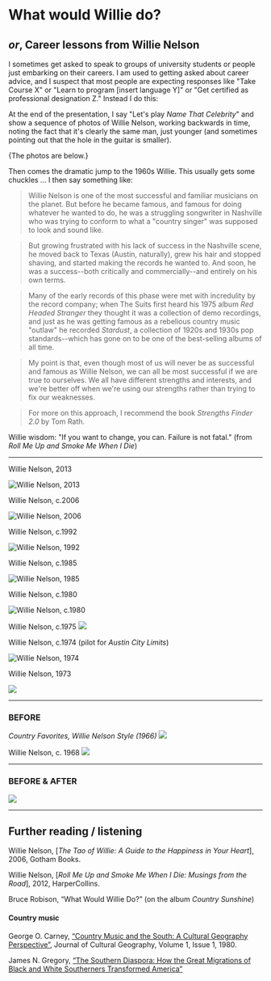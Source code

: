 # What would Willie do?

## _or_, Career lessons from Willie Nelson

I sometimes get asked to speak to groups of university students or people just embarking on their careers. I am used to getting asked about career advice, and I suspect that most people are expecting responses like "Take Course X" or "Learn to program [insert language Y]" or "Get certified as professional designation Z."  Instead I do this:

At the end of the presentation, I say "Let's play _Name That Celebrity_" and show a sequence of photos of Willie Nelson, working backwards in time, noting the fact that it's clearly the same man, just younger (and sometimes pointing out that the hole in the guitar is smaller).  

{The photos are below.}

Then comes the dramatic jump to the 1960s Willie.  This usually gets some chuckles ... I then say something like:

> Willie Nelson is one of the most successful and familiar musicians on the planet. But before he became famous, and famous for doing whatever he wanted to do, he was a struggling songwriter in Nashville who was trying to conform to what a "country singer" was supposed to look and sound like.

> But growing frustrated with his lack of success in the Nashville scene, he moved back to Texas (Austin, naturally), grew his hair and stopped shaving, and started making the records he wanted to. And soon, he was a success--both critically and commercially--and entirely on his own terms.

> Many of the early records of this phase were met with incredulity by the record company; when The Suits first heard his 1975 album _Red Headed Stranger_ they thought it was a collection of demo recordings, and just as he was getting famous as a rebelious country music "outlaw" he recorded _Stardust_, a collection of 1920s and 1930s pop standards--which has gone on to be one of the best-selling albums of all time.

> My point is that, even though most of us will never be as successful and famous as Willie Nelson, we can all be most successful if we are true to ourselves. We all have different strengths and interests, and we're better off when we're using our strengths rather than trying to fix our weaknesses.

> For more on this approach, I recommend the book _Strengths Finder 2.0_ by Tom Rath.

Willie wisdom: "If you want to change, you can. Failure is not fatal." (from _Roll Me Up and Smoke Me When I Die_)

---

Willie Nelson, 2013

![Willie Nelson, 2013](http://i2.cdn.turner.com/cnnnext/dam/assets/130425132701-02-willie-nelson-horizontal-large-gallery.jpg)


Willie Nelson, c.2006

![Willie Nelson, 2006](http://www.gannett-cdn.com/-mm-/e013776940c8c36d12e9bb174f9ab4f028cd1bf2/c=271-0-2463-1648&r=x404&c=534x401/local/-/media/2016/07/18/NJGroup/AsburyPark/636044343539726935-ASHTab-05-20-2016-Scene-1-T028-2016-05-18-IMG-IMG-willie-nelson-2-1-1-IAEDQJAT-L813642007-IMG-IMG-willie-nelson-2-1-1-IAEDQJAT.jpg)


Willie Nelson, c.1992

![Willie Nelson, 1992](https://media1.britannica.com/eb-media/39/67639-004-4A17ADFF.jpg)


Willie Nelson, c.1985

![Willie Nelson, 1985](http://i2.cdn.turner.com/cnnnext/dam/assets/150917180714-26-willie-nelson-farm-aid-85-super-169.jpg
)


Willie Nelson, c.1980

![Willie Nelson, c.1980](http://i2.cdn.turner.com/cnnnext/dam/assets/130425133557-08-willie-nelson-horizontal-large-gallery.jpg)




Willie Nelson, c.1975
![](http://i2.cdn.turner.com/cnnnext/dam/assets/130425133746-10-willie-nelson-horizontal-large-gallery.jpg)

Willie Nelson, c.1974 (pilot for _Austin City Limits_)

![Willie Nelson, 1974](http://stillisstillmoving.com/wp-content/uploads/2008/12/img5682.jpg
)


Willie Nelson, 1973

![](http://i2.cdn.turner.com/cnnnext/dam/assets/130425133841-11-willie-nelson-horizontal-large-gallery.jpg)


___

### BEFORE


_Country Favorites, Willie Nelson Style (1966)_
![](http://e.snmc.io/lk/f/l/ae165a0a07579313c06c58dbec09a650/2258226.jpg)


Willie Nelson, c. 1968
![](http://i1361.photobucket.com/albums/r664/ChronPhoto5/willie4_zps91575148.jpg)

___

### BEFORE & AFTER

![](https://uproxx.files.wordpress.com/2015/04/willie-nelson-split.jpg?quality=90&w=650)


---
## Further reading / listening

Willie Nelson, [_The Tao of Willie: A Guide to the Happiness in Your Heart_], 2006, Gotham Books.

Willie Nelson, [_Roll Me Up and Smoke Me When I Die: Musings from the Road_], 2012, HarperCollins.


Bruce Robison, “What Would Willie Do?” (on the album _Country Sunshine_)


#### Country music

George O. Carney, [“Country Music and the South: A Cultural Geography Perspective”](http://www.tandfonline.com/doi/abs/10.1080/08873638009478650), Journal of Cultural Geography, Volume 1, Issue 1, 1980.

James N. Gregory, [“The Southern Diaspora: How the Great Migrations of Black and White Southerners Transformed America”](http://faculty.washington.edu/gregoryj/greatmigration/country%20music.htm)


